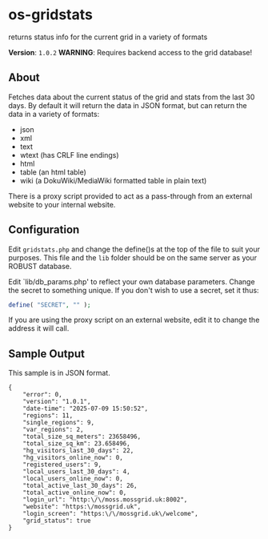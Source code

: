 # os-gridstats
returns status info for the current grid in a variety of formats

**Version**: `1.0.2`
**WARNING**: Requires backend access to the grid database!

## About
Fetches data about the current status of the grid and stats from the last 30 days. By default it will return the data in JSON format, but can return the data in a variety of formats:
- json
- xml
- text
- wtext (has CRLF line endings)
- html
- table (an html table)
- wiki (a DokuWiki/MediaWiki formatted table in plain text)

There is a proxy script provided to act as a pass-through from an external website to your internal website.

## Configuration
Edit `gridstats.php` and change the define()s at the top of the file to suit your purposes.
This file and the `lib` folder should be on the same server as your ROBUST database.

Edit `lib/db_params.php' to reflect your own database parameters. Change the secret to something unique. If you don't wish to use a secret, set it thus:
```php
define( "SECRET", "" );
```

If you are using the proxy script on an external website, edit it to change the address it will call.

## Sample Output
This sample is in JSON format.
```
{
    "error": 0,
    "version": "1.0.1",
    "date-time": "2025-07-09 15:50:52",
    "regions": 11,
    "single_regions": 9,
    "var_regions": 2,
    "total_size_sq_meters": 23658496,
    "total_size_sq_km": 23.658496,
    "hg_visitors_last_30_days": 22,
    "hg_visitors_online_now": 0,
    "registered_users": 9,
    "local_users_last_30_days": 4,
    "local_users_online_now": 0,
    "total_active_last_30_days": 26,
    "total_active_online_now": 0,
    "login_url": "http:\/\/moss.mossgrid.uk:8002",
    "website": "https:\/mossgrid.uk",
    "login_screen": "https:\/\/mossgrid.uk\/welcome",
    "grid_status": true
}
```
